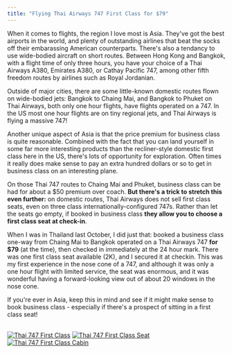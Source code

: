 ```yaml
---
title: "Flying Thai Airways 747 First Class for $79"
---
```


When it comes to flights, the region I love most is Asia. They've got the best airports in the world, and plenty of outstanding airlines that beat the socks off their embarassing American counterparts. There's also a tendancy to use wide-bodied aircraft on short routes. Between Hong Kong and Bangkok, with a flight time of only three hours, you have your choice of a Thai Airways A380, Emirates A380, or Cathay Pacific 747, among other fifth freedom routes by airlines such as Royal Jordanian.

Outside of major cities, there are some little-known domestic routes flown on wide-bodied jets: Bangkok to Chaing Mai, and Bangkok to Phuket on Thai Airways, both only one hour flights, have flights operated on a 747. In the US most one hour flights are on tiny regional jets, and Thai Airways is flying a massive 747! 

Another unique aspect of Asia is that the price premium for business class is quite reasonable. Combined with the fact that you can land yourself in some far more interesting products than the recliner-style domestic first class here in the US, there's lots of opportunity for exploration. Often times it really does make sense to pay an extra hundred dollars or so to get in business class on an interesting plane.

On those Thai 747 routes to Chaing Mai and Phuket, business class can be had for about a $50 premium over coach. **But there's a trick to stretch this even further:** on domestic routes, Thai Airways does not sell first class seats, even on three class internationally-configured 747s. Rather than let the seats go empty, if booked in business class **they allow you to choose a first class seat at check-in**.

When I was in Thailand last October, I did just that: booked a business class one-way from Chaing Mai to Bangkok operated on a Thai Airways 747 **for $79** (at the time), then checked in immediately at the 24 hour mark. There was one first class seat available (2K), and I secured it at checkin. This was my first experience in the nose cone of a 747, and although it was only a one hour flight with limited service, the seat was enormous, and it was wonderful having a forward-looking view out of about 20 windows in the nose cone.

If you're ever in Asia, keep this in mind and see if it might make sense to book business class - especially if there's a prospect of sitting in a first class seat!

<br />

<div class="image-container">
  <a href="/blog/2013/09/07/thai-747-first-class-for-79-dollars/feet.jpg"><img alt="Thai 747 First Class" src="/blog/2013/09/07/thai-747-first-class-for-79-dollars/feet_small.jpg" /></a>
  <a href="/blog/2013/09/07/thai-747-first-class-for-79-dollars/seat.jpg"><img alt="Thai 747 First Class Seat" src="/blog/2013/09/07/thai-747-first-class-for-79-dollars/seat_small.jpg" /></a>
  <a href="/blog/2013/09/07/thai-747-first-class-for-79-dollars/cabin.jpg"><img alt="Thai 747 First Class Cabin" src="/blog/2013/09/07/thai-747-first-class-for-79-dollars/cabin_small.jpg" /></a>
</div>

